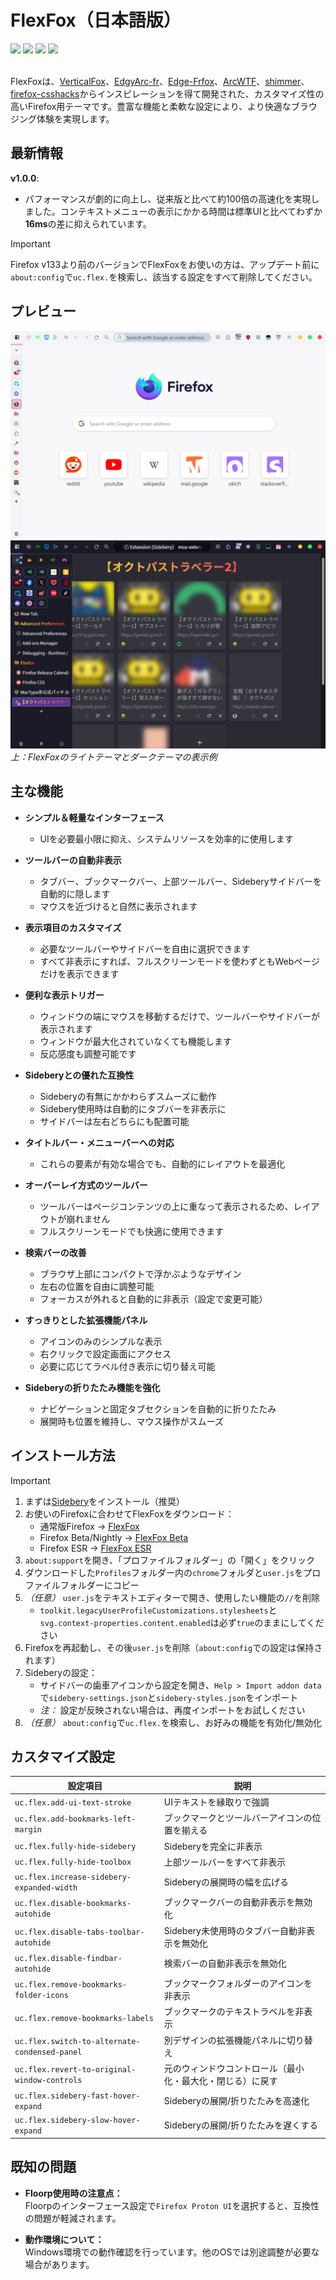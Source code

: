 # FlexFox（日本語版）

<div>
 <a href='https://www.mozilla.org'><img src="https://img.shields.io/badge/Last%20tested%20Firefox-v133-orange?logo=firefox"></a>
 <a href='https://github.com/yuuqilin/FlexFox/commits/main/'><img src="https://img.shields.io/github/last-commit/yuuqilin/FlexFox/main"></a>
 <a href='https://github.com/yuuqilin/FlexFox/commits/Beta/'><img src="https://img.shields.io/github/last-commit/yuuqilin/FlexFox/Beta?label=last%20Nightly%20commit&color=purple"></a>
 <a href='https://github.com/yuuqilin/FlexFox/stargazers'><img src='https://img.shields.io/github/stars/yuuqilin/FlexFox?style=social'></a>
</div>

<br>

FlexFoxは、[VerticalFox](https://github.com/christorange/VerticalFox)、[EdgyArc-fr](https://github.com/artsyfriedchicken/EdgyArc-fr)、[Edge-Frfox](https://github.com/bmFtZQ/edge-frfox)、[ArcWTF](https://github.com/KiKaraage/ArcWTF)、[shimmer](https://github.com/nuclearcodecat/shimmer)、[firefox-csshacks](https://github.com/MrOtherGuy/firefox-csshacks)からインスピレーションを得て開発された、カスタマイズ性の高いFirefox用テーマです。豊富な機能と柔軟な設定により、より快適なブラウジング体験を実現します。

## 最新情報

**v1.0.0**:
- パフォーマンスが劇的に向上し、従来版と比べて約100倍の高速化を実現しました。コンテキストメニューの表示にかかる時間は標準UIと比べてわずか**16ms**の差に抑えられています。
> [!IMPORTANT]
> Firefox v133より前のバージョンでFlexFoxをお使いの方は、アップデート前に`about:config`で`uc.flex.`を検索し、該当する設定をすべて削除してください。

## プレビュー

![FlexFox Light Theme](./assets/FlexFox-light.webp)
![FlexFox Dark Theme](./assets/FlexFox-dark.webp)
*上：FlexFoxのライトテーマとダークテーマの表示例*

## 主な機能

- **シンプル＆軽量なインターフェース**
  - UIを必要最小限に抑え、システムリソースを効率的に使用します

- **ツールバーの自動非表示**
  - タブバー、ブックマークバー、上部ツールバー、Sideberyサイドバーを自動的に隠します
  - マウスを近づけると自然に表示されます

- **表示項目のカスタマイズ**
  - 必要なツールバーやサイドバーを自由に選択できます
  - すべて非表示にすれば、フルスクリーンモードを使わずともWebページだけを表示できます

- **便利な表示トリガー**
  - ウィンドウの端にマウスを移動するだけで、ツールバーやサイドバーが表示されます
  - ウィンドウが最大化されていなくても機能します
  - 反応感度も調整可能です

- **Sideberyとの優れた互換性**
  - Sideberyの有無にかかわらずスムーズに動作
  - Sidebery使用時は自動的にタブバーを非表示に
  - サイドバーは左右どちらにも配置可能

- **タイトルバー・メニューバーへの対応**
  - これらの要素が有効な場合でも、自動的にレイアウトを最適化

- **オーバーレイ方式のツールバー**
  - ツールバーはページコンテンツの上に重なって表示されるため、レイアウトが崩れません
  - フルスクリーンモードでも快適に使用できます

- **検索バーの改善**
  - ブラウザ上部にコンパクトで浮かぶようなデザイン
  - 左右の位置を自由に調整可能
  - フォーカスが外れると自動的に非表示（設定で変更可能）

- **すっきりとした拡張機能パネル**
  - アイコンのみのシンプルな表示
  - 右クリックで設定画面にアクセス
  - 必要に応じてラベル付き表示に切り替え可能

- **Sideberyの折りたたみ機能を強化**
  - ナビゲーションと固定タブセクションを自動的に折りたたみ
  - 展開時も位置を維持し、マウス操作がスムーズ

## インストール方法

> [!IMPORTANT]
> 1. まずは[Sidebery](https://addons.mozilla.org/firefox/addon/sidebery/)をインストール（推奨）
> 2. お使いのFirefoxに合わせてFlexFoxをダウンロード：
>    - 通常版Firefox → [FlexFox](https://github.com/yuuqilin/FlexFox/archive/refs/heads/main.zip)
>    - Firefox Beta/Nightly → [FlexFox Beta](https://github.com/yuuqilin/FlexFox/archive/refs/heads/Beta.zip)
>    - Firefox ESR → [FlexFox ESR](https://github.com/yuuqilin/FlexFox/archive/refs/heads/ESR.zip)
> 3. `about:support`を開き、「プロファイルフォルダー」の「開く」をクリック
> 4. ダウンロードした`Profiles`フォルダー内の`chrome`フォルダと`user.js`をプロファイルフォルダーにコピー
> 5. *（任意）* `user.js`をテキストエディターで開き、使用したい機能の`//`を削除
>    - `toolkit.legacyUserProfileCustomizations.stylesheets`と`svg.context-properties.content.enabled`は必ず`true`のままにしてください
> 6. Firefoxを再起動し、その後`user.js`を削除（`about:config`での設定は保持されます）
> 7. Sideberyの設定：
>    - サイドバーの歯車アイコンから設定を開き、`Help > Import addon data`で`sidebery-settings.json`と`sidebery-styles.json`をインポート
>    - *注：* 設定が反映されない場合は、再度インポートをお試しください
> 8. *（任意）* `about:config`で`uc.flex.`を検索し、お好みの機能を有効化/無効化

## カスタマイズ設定

| 設定項目 | 説明 |
|---------|------|
| `uc.flex.add-ui-text-stroke` | UIテキストを縁取りで強調 |
| `uc.flex.add-bookmarks-left-margin` | ブックマークとツールバーアイコンの位置を揃える |
| `uc.flex.fully-hide-sidebery` | Sideberyを完全に非表示 |
| `uc.flex.fully-hide-toolbox` | 上部ツールバーをすべて非表示 |
| `uc.flex.increase-sidebery-expanded-width` | Sideberyの展開時の幅を広げる |
| `uc.flex.disable-bookmarks-autohide` | ブックマークバーの自動非表示を無効化 |
| `uc.flex.disable-tabs-toolbar-autohide` | Sidebery未使用時のタブバー自動非表示を無効化 |
| `uc.flex.disable-findbar-autohide` | 検索バーの自動非表示を無効化 |
| `uc.flex.remove-bookmarks-folder-icons` | ブックマークフォルダーのアイコンを非表示 |
| `uc.flex.remove-bookmarks-labels` | ブックマークのテキストラベルを非表示 |
| `uc.flex.switch-to-alternate-condensed-panel` | 別デザインの拡張機能パネルに切り替え |
| `uc.flex.revert-to-original-window-controls` | 元のウィンドウコントロール（最小化・最大化・閉じる）に戻す |
| `uc.flex.sidebery-fast-hover-expand` | Sideberyの展開/折りたたみを高速化 |
| `uc.flex.sidebery-slow-hover-expand` | Sideberyの展開/折りたたみを遅くする |

## 既知の問題

- **Floorp使用時の注意点：**  
  Floorpのインターフェース設定で`Firefox Proton UI`を選択すると、互換性の問題が軽減されます。

- **動作環境について：**  
  Windows環境での動作確認を行っています。他のOSでは別途調整が必要な場合があります。